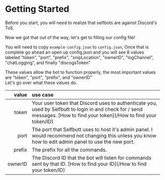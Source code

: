# Getting Started

Before you start, you will need to realize that selfbots are against Discord's ToS.

Now we got that out of the way, let's get to filling our config file!

You will need to copy `example-config.json` to `config.json`, Once that is complete go ahead an open up config.json and you will see 8 values labeled "token", "port", "prefix", "snipLocation", "ownerID", "logChannel", "chatLogging", and finally "discogsToken"

These values allow the bot to function properly, the most important values are "token", "port", "prefix", and "ownerID"  
Let's go over what these values do.  


| value | use case |
| ---: | :--- |
| token | Your user token that Discord uses to authenticate you, used by Selfbutt to login in and check for / send messages. [How to find your token](/How to find your token/ID) |
| port | The port that Selfbutt uses to host it's admin panel. I would recommend not changing this unless you know how to edit admin panel to use the new port. |
| prefix | The prefix for all the commands. |
| ownerID | The Discord ID that the bot will listen for commands sent by that ID. [How to find your ID](/How to find your token/ID) |




